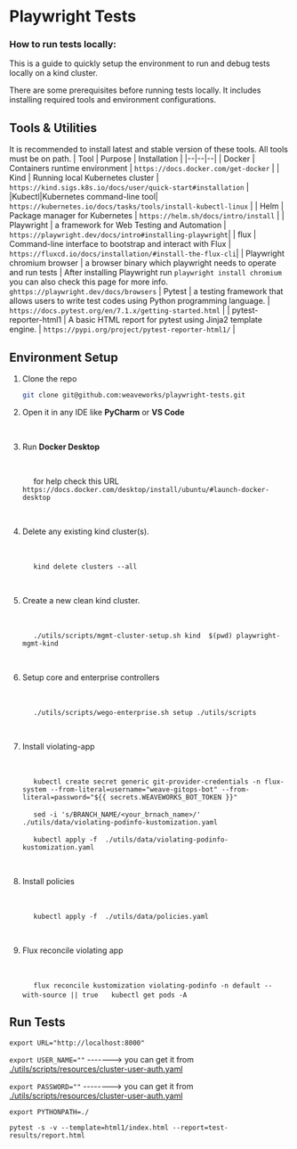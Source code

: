 # Playwright Tests

### How to run tests locally:

This is a guide to quickly setup the environment to run and debug tests locally on a kind cluster.

There are some prerequisites before running tests locally. It includes installing required tools and environment configurations.

  ## Tools  & Utilities

It is recommended to install latest and stable version of these tools. All tools must be on path.
| Tool | Purpose | Installation |
|--|--|--|
| Docker | Containers runtime environment | `https://docs.docker.com/get-docker` |
| Kind | Running local Kubernetes cluster | `https://kind.sigs.k8s.io/docs/user/quick-start#installation` |
|Kubectl|Kubernetes command-line tool| `https://kubernetes.io/docs/tasks/tools/install-kubectl-linux` |
| Helm | Package manager for Kubernetes | `https://helm.sh/docs/intro/install` |
| Playwright |  a framework for Web Testing and Automation | `https://playwright.dev/docs/intro#installing-playwright`|
| flux | Command-line interface to bootstrap and interact with Flux | `https://fluxcd.io/docs/installation/#install-the-flux-cli`|
| Playwright chromium browser | a browser binary which playwright needs to operate and run tests | After installing Playwright run `playwright install chromium`<br> you can also check this page for more info. <br> `ghttps://playwright.dev/docs/browsers`
| Pytest | a testing framework that allows users to write test codes using Python programming language.  | `https://docs.pytest.org/en/7.1.x/getting-started.html` |
| pytest-reporter-html1 | A basic HTML report for pytest using Jinja2 template engine.   | `https://pypi.org/project/pytest-reporter-html1/` |

## Environment Setup
1. Clone the repo<br/>
    ```bash
    git clone git@github.com:weaveworks/playwright-tests.git
    ```

2. Open it in any IDE like **PyCharm** or **VS Code**<p>&nbsp;</p>

3. Run **Docker Desktop**<p>&nbsp;</p>
       &nbsp;&nbsp;&nbsp;&nbsp;&nbsp;for help check this URL `https://docs.docker.com/desktop/install/ubuntu/#launch-docker-desktop` <p>&nbsp;</p>

4. Delete any existing kind cluster(s).<p>&nbsp;</p> 
       &nbsp;&nbsp;&nbsp;&nbsp;&nbsp;`kind delete clusters --all`<p>&nbsp;</p>

5. Create a new clean kind cluster.<p>&nbsp;</p>
      &nbsp;&nbsp;&nbsp;&nbsp;&nbsp;`./utils/scripts/mgmt-cluster-setup.sh kind  $(pwd) playwright-mgmt-kind`<p>&nbsp;</p>

6. Setup core and enterprise controllers<p>&nbsp;</p>
      &nbsp;&nbsp;&nbsp;&nbsp;&nbsp;`./utils/scripts/wego-enterprise.sh setup ./utils/scripts`<p>&nbsp;</p>

7. Install violating-app<p>&nbsp;</p>
     &nbsp;&nbsp;&nbsp;&nbsp;&nbsp;`kubectl create secret generic git-provider-credentials -n flux-system --from-literal=username="weave-gitops-bot" --from-literal=password="${{ secrets.WEAVEWORKS_BOT_TOKEN }}"`

     &nbsp;&nbsp;&nbsp;&nbsp;&nbsp;`sed -i 's/BRANCH_NAME/<your_brnach_name>/' ./utils/data/violating-podinfo-kustomization.yaml`

     &nbsp;&nbsp;&nbsp;&nbsp;&nbsp;`kubectl apply -f  ./utils/data/violating-podinfo-kustomization.yaml`<p>&nbsp;</p>

8. Install policies<p>&nbsp;</p>
     &nbsp;&nbsp;&nbsp;&nbsp;&nbsp;`kubectl apply -f  ./utils/data/policies.yaml`<p>&nbsp;</p>

9. Flux reconcile violating app<p>&nbsp;</p>
      &nbsp;&nbsp;&nbsp;&nbsp;&nbsp;`flux reconcile kustomization violating-podinfo -n default --with-source || true`
      &nbsp;&nbsp;&nbsp;&nbsp;&nbsp;`kubectl get pods -A`


## Run Tests

`export URL="http://localhost:8000"`

`export USER_NAME=""`  -------> you can get it from [./utils/scripts/resources/cluster-user-auth.yaml](./utils/scripts/resources/cluster-user-auth.yaml)

`export PASSWORD=""`  --------> you can get it from [./utils/scripts/resources/cluster-user-auth.yaml](./utils/scripts/resources/cluster-user-auth.yaml)

`export PYTHONPATH=./`

`pytest -s -v --template=html1/index.html --report=test-results/report.html`